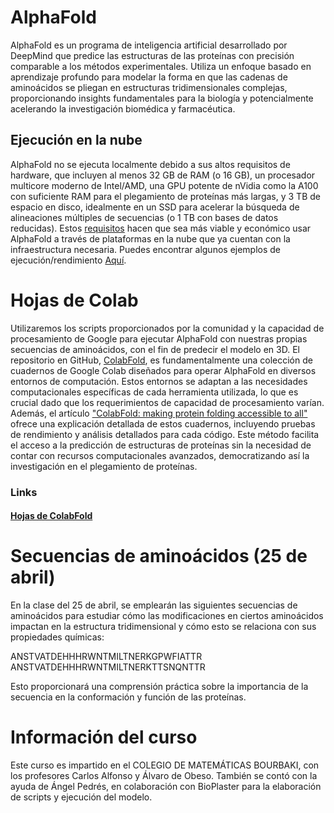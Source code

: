 # AlphaFold
AlphaFold es un programa de inteligencia artificial desarrollado por DeepMind que predice las estructuras de las proteínas con precisión comparable a los métodos experimentales. Utiliza un enfoque basado en aprendizaje profundo para modelar la forma en que las cadenas de aminoácidos se pliegan en estructuras tridimensionales complejas, proporcionando insights fundamentales para la biología y potencialmente acelerando la investigación biomédica y farmacéutica.

## Ejecución en la nube

AlphaFold no se ejecuta localmente debido a sus altos requisitos de hardware, que incluyen al menos 32 GB de RAM (o 16 GB), un procesador multicore moderno de Intel/AMD, una GPU potente de nVidia como la A100 con suficiente RAM para el plegamiento de proteínas más largas, y 3 TB de espacio en disco, idealmente en un SSD para acelerar la búsqueda de alineaciones múltiples de secuencias (o 1 TB con bases de datos reducidas). Estos [requisitos](https://github.com/google-deepmind/alphafold/issues/384) hacen que sea más viable y económico usar AlphaFold a través de plataformas en la nube que ya cuentan con la infraestructura necesaria. Puedes encontrar algunos ejemplos de ejecución/rendimiento [Aquí](https://www.rbvi.ucsf.edu/chimerax/data/alphafold-jan2022/afspeed.html).

# Hojas de Colab
Utilizaremos los scripts proporcionados por la comunidad y la capacidad de procesamiento de Google para ejecutar AlphaFold con nuestras propias secuencias de aminoácidos, con el fin de predecir el modelo en 3D. El repositorio en GitHub, [ColabFold](https://github.com/sokrypton/ColabFold), es fundamentalmente una colección de cuadernos de Google Colab diseñados para operar AlphaFold en diversos entornos de computación. Estos entornos se adaptan a las necesidades computacionales específicas de cada herramienta utilizada, lo que es crucial dado que los requerimientos de capacidad de procesamiento varían. Además, el artículo ["ColabFold: making protein folding accessible to all"](https://www.nature.com/articles/s41592-022-01488-1) ofrece una explicación detallada de estos cuadernos, incluyendo pruebas de rendimiento y análisis detallados para cada código. Este método facilita el acceso a la predicción de estructuras de proteínas sin la necesidad de contar con recursos computacionales avanzados, democratizando así la investigación en el plegamiento de proteínas.

### Links 

#### [Hojas de ColabFold](https://github.com/sokrypton/ColabFold)
#### [](https://biomedbiotec.encb.ipn.mx/bioinformatica/tablas/aminoacidos.html)

# Secuencias de aminoácidos (25 de abril)
En la clase del 25 de abril, se emplearán las siguientes secuencias de aminoácidos para estudiar cómo las modificaciones en ciertos aminoácidos impactan en la estructura tridimensional y cómo esto se relaciona con sus propiedades químicas:

ANSTVATDEHHHRWNTMILTNERKGPWFIATTR
ANSTVATDEHHHRWNTMILTNERKTTSNQNTTR

Esto proporcionará una comprensión práctica sobre la importancia de la secuencia en la conformación y función de las proteínas.

# Información del curso
Este curso es impartido en el COLEGIO DE MATEMÁTICAS BOURBAKI, con los profesores Carlos Alfonso y Álvaro de Obeso. También se contó con la ayuda de Ángel Pedrés, en colaboración con BioPlaster para la elaboración de scripts y ejecución del modelo.
